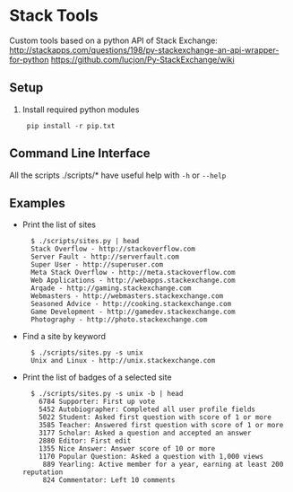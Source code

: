 Stack Tools
===========
Custom tools based on a python API of Stack Exchange:
http://stackapps.com/questions/198/py-stackexchange-an-api-wrapper-for-python
https://github.com/lucjon/Py-StackExchange/wiki


Setup
-----
1. Install required python modules

        pip install -r pip.txt


Command Line Interface
----------------------
All the scripts ./scripts/\* have useful help with `-h` or `--help`


Examples
--------
- Print the list of sites

        $ ./scripts/sites.py | head
        Stack Overflow - http://stackoverflow.com
        Server Fault - http://serverfault.com
        Super User - http://superuser.com
        Meta Stack Overflow - http://meta.stackoverflow.com
        Web Applications - http://webapps.stackexchange.com
        Arqade - http://gaming.stackexchange.com
        Webmasters - http://webmasters.stackexchange.com
        Seasoned Advice - http://cooking.stackexchange.com
        Game Development - http://gamedev.stackexchange.com
        Photography - http://photo.stackexchange.com

- Find a site by keyword

        $ ./scripts/sites.py -s unix
        Unix and Linux - http://unix.stackexchange.com

- Print the list of badges of a selected site

        $ ./scripts/sites.py -s unix -b | head
          6784 Supporter: First up vote
          5452 Autobiographer: Completed all user profile fields
          5022 Student: Asked first question with score of 1 or more
          3585 Teacher: Answered first question with score of 1 or more
          3177 Scholar: Asked a question and accepted an answer
          2880 Editor: First edit
          1355 Nice Answer: Answer score of 10 or more
          1170 Popular Question: Asked a question with 1,000 views
           889 Yearling: Active member for a year, earning at least 200 reputation
           824 Commentator: Left 10 comments


